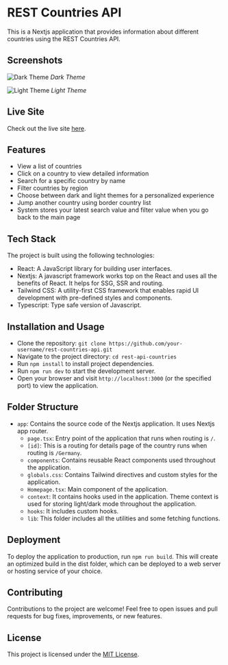 # REST Countries API

This is a Nextjs application that provides information about different countries using the REST Countries API. 

## Screenshots

![Dark Theme](screenshots/dark-theme.png)
_Dark Theme_

![Light Theme](screenshots/light-theme.png)
_Light Theme_

## Live Site

Check out the live site [here]().

## Features

- View a list of countries
- Click on a country to view detailed information
- Search for a specific country by name
- Filter countries by region
- Choose between dark and light themes for a personalized experience
- Jump another country using border country list
- System stores your latest search value and filter value when you go back to the main page

## Tech Stack

The project is built using the following technologies:

- React: A JavaScript library for building user interfaces.
- Nextjs: A javascript framework works top on the React and uses all the benefits of React. It helps for SSG, SSR and routing.
- Tailwind CSS: A utility-first CSS framework that enables rapid UI development with pre-defined styles and components.
- Typescript: Type safe version of Javascript.

## Installation and Usage

- Clone the repository: `git clone https://github.com/your-username/rest-countries-api.git`
- Navigate to the project directory: `cd rest-api-countries`
- Run `npm install` to install project dependencies.
- Run `npm run dev` to start the development server.
- Open your browser and visit `http://localhost:3000` (or the specified port) to view the application.

## Folder Structure

- `app`: Contains the source code of the Nextjs application. It uses Nextjs app router.
  - `page.tsx`: Entry point of the application that runs when routing is `/`.
  - `[id]`: This is a routing for details page of the country runs when routing is `/Germany`.
  - `components`: Contains reusable React components used throughout the application.
  - `globals.css`: Contains Tailwind directives and custom styles for the application.
  - `Homepage.tsx`: Main component of the application.
  - `context`: It contains hooks used in the application. Theme context is used for storing light/dark mode throughout the application.
  - `hooks`: It includes custom hooks.
  - `lib`: This folder includes all the utilities and some fetching functions.

## Deployment

To deploy the application to production, run `npm run build`. This will create an optimized build in the dist folder, which can be deployed to a web server or hosting service of your choice.

## Contributing

Contributions to the project are welcome! Feel free to open issues and pull requests for bug fixes, improvements, or new features.

## License

This project is licensed under the [MIT License](LICENSE).